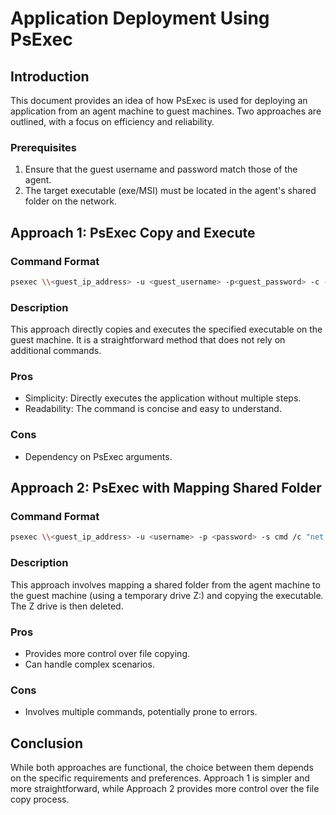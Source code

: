 # Application Deployment Using PsExec

## Introduction
This document provides an idea of how PsExec is used for deploying an application from an agent machine to guest machines. Two approaches are outlined, with a focus on efficiency and reliability.

### Prerequisites
1. Ensure that the guest username and password match those of the agent.
2. The target executable (exe/MSI) must be located in the agent's shared folder on the network.

## Approach 1: PsExec Copy and Execute
### Command Format
```bash
psexec \\<guest_ip_address> -u <guest_username> -p<guest_password> -c -f -s "path\to\your\file.exe" <silent_command> 
```
### Description
This approach directly copies and executes the specified executable on the guest machine. It is a straightforward method that does not rely on additional commands.

### Pros
- Simplicity: Directly executes the application without multiple steps.
- Readability: The command is concise and easy to understand.
### Cons
- Dependency on PsExec arguments.

## Approach 2: PsExec with Mapping Shared Folder
### Command Format
```bash
psexec \\<guest_ip_address> -u <username> -p <password> -s cmd /c "net use Z: \\<agent_ip_address>\netinstall /user:<agent_username> <agent_password> & copy "Z:\<exe file>" "C:/netinstall/software" & net use Z: /delete & "C:\netinstall\software\<exe>" <silent_command>"
```
### Description
This approach involves mapping a shared folder from the agent machine to the guest machine (using a temporary drive Z:) and copying the executable. The Z drive is then deleted.

### Pros
- Provides more control over file copying.
- Can handle complex scenarios.
### Cons
- Involves multiple commands, potentially prone to errors.

## Conclusion
While both approaches are functional, the choice between them depends on the specific requirements and preferences. Approach 1 is simpler and more straightforward, while Approach 2 provides more control over the file copy process.
